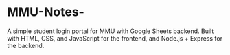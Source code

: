 # MMU-Notes-
A simple student login portal for MMU with Google Sheets backend. Built with HTML, CSS, and JavaScript for the frontend, and Node.js + Express for the backend.
